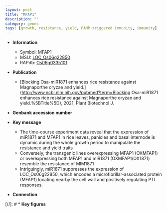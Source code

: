 ```yaml
---
layout: post
title: "MFAP1"
description: ""
category: genes
tags: [growth, resistance, yield, PAMP-triggered immunity, immunity]
---
```


* **Information**  
    + Symbol: MFAP1  
    + MSU: [LOC_Os06g22850](http://rice.uga.edu/cgi-bin/ORF_infopage.cgi?orf=LOC_Os06g22850)  
    + RAPdb: [Os06g0335101](http://rapdb.dna.affrc.go.jp/viewer/gbrowse_details/irgsp1?name=Os06g0335101)  

* **Publication**  
    + [Blocking Osa-miR1871 enhances rice resistance against Magnaporthe oryzae and yield.](http://www.ncbi.nlm.nih.gov/pubmed?term=Blocking Osa-miR1871 enhances rice resistance against Magnaporthe oryzae and yield.%5BTitle%5D), 2021, Plant Biotechnol J.

* **Genbank accession number**  

* **Key message**  
    + The time-course experiment data reveal that the expression of miR1871 and MFAP1 in rice leaves, panicles and basal internode is dynamic during the whole growth period to manipulate the resistance and yield traits
    + Conversely, the transgenic lines overexpressing MFAP1 (OXMFAP1) or overexpressing both MFAP1 and miR1871 (OXMFAP1/OX1871) resemble the resistance of MIM1871
    + Intriguingly, miR1871 suppresses the expression of LOC_Os06g22850, which encodes a microfibrillar-associated protein (MFAP1) locating nearby the cell wall and positively regulating PTI responses.

* **Connection**  

[//]: # * **Key figures**  


